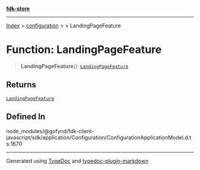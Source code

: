 [**fdk-store**](../../../README.md)
***

[Index](../../../API.md) > [configuration](../../README.md) > [<internal>](../README.md) > LandingPageFeature

# Function: LandingPageFeature

> **LandingPageFeature**(): [`LandingPageFeature`](../type-aliases/type-alias.LandingPageFeature.md)

## Returns

[`LandingPageFeature`](../type-aliases/type-alias.LandingPageFeature.md)

## Defined In

node\_modules/@gofynd/fdk-client-javascript/sdk/application/Configuration/ConfigurationApplicationModel.d.ts:1670

***
Generated using [TypeDoc](https://typedoc.org/) and [typedoc-plugin-markdown](https://www.npmjs.com/package/typedoc-plugin-markdown)
